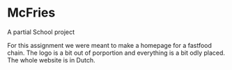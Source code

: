 # McFries
A partial School project

For this assignment we were meant to make a homepage for a fastfood chain.
The logo is a bit out of porportion and everything is a bit odly placed.
The whole website is in Dutch.
